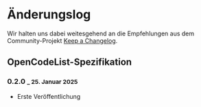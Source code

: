 # Änderungslog

Wir halten uns dabei weitesgehend an die Empfehlungen aus dem Community-Projekt [Keep a Changelog](https://keepachangelog.com/de).

## OpenCodeList-Spezifikation

### 0.2.0 <small>_ 25. Januar 2025</small>

+ Erste Veröffentlichung
